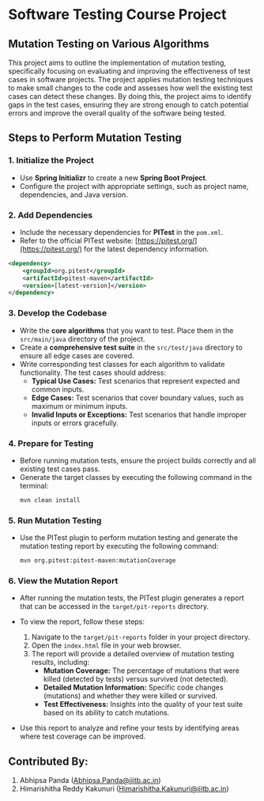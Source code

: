 # Software Testing Course Project

## Mutation Testing on Various Algorithms

This project aims to outline the implementation of mutation testing, specifically focusing on evaluating and improving the effectiveness of test cases in software projects. The project applies mutation testing techniques to make small changes to the code and assesses how well the existing test cases can detect these changes. By doing this, the project aims to identify gaps in the test cases, ensuring they are strong enough to catch potential errors and improve the overall quality of the software being tested.

## Steps to Perform Mutation Testing

### 1. Initialize the Project
- Use **Spring Initializr** to create a new **Spring Boot Project**.
- Configure the project with appropriate settings, such as project name, dependencies, and Java version.

### 2. Add Dependencies
- Include the necessary dependencies for **PITest** in the `pom.xml`.
- Refer to the official PITest website: [https://pitest.org/](https://pitest.org/) for the latest dependency information.


```xml  
<dependency>
    <groupId>org.pitest</groupId>
    <artifactId>pitest-maven</artifactId>
    <version>[latest-version]</version>
</dependency>
```


### 3. Develop the Codebase  
- Write the **core algorithms** that you want to test. Place them in the `src/main/java` directory of the project.  
- Create a **comprehensive test suite** in the `src/test/java` directory to ensure all edge cases are covered.  
- Write corresponding test classes for each algorithm to validate functionality. The test cases should address:  
  - **Typical Use Cases:** Test scenarios that represent expected and common inputs.  
  - **Edge Cases:** Test scenarios that cover boundary values, such as maximum or minimum inputs.  
  - **Invalid Inputs or Exceptions:** Test scenarios that handle improper inputs or errors gracefully.  

### 4. Prepare for Testing
- Before running mutation tests, ensure the project builds correctly and all existing test cases pass.
- Generate the target classes by executing the following command in the terminal:
  ```bash  
  mvn clean install  

### 5. Run Mutation Testing
- Use the PITest plugin to perform mutation testing and generate the mutation testing report by executing the following command:
  ```bash  
  mvn org.pitest:pitest-maven:mutationCoverage  

### 6. View the Mutation Report
- After running the mutation tests, the PITest plugin generates a report that can be accessed in the `target/pit-reports` directory.
- To view the report, follow these steps:
    1. Navigate to the `target/pit-reports` folder in your project directory.
    2. Open the `index.html` file in your web browser.
    3. The report will provide a detailed overview of mutation testing results, including:
        - **Mutation Coverage:** The percentage of mutations that were killed (detected by tests) versus survived (not detected).
        - **Detailed Mutation Information:** Specific code changes (mutations) and whether they were killed or survived.
        - **Test Effectiveness:** Insights into the quality of your test suite based on its ability to catch mutations.

- Use this report to analyze and refine your tests by identifying areas where test coverage can be improved.  


## Contributed By:

1. Abhipsa Panda (Abhipsa.Panda@iiitb.ac.in)
2. Himarishitha Reddy Kakunuri (Himarishitha.Kakunuri@iiitb.ac.in)


